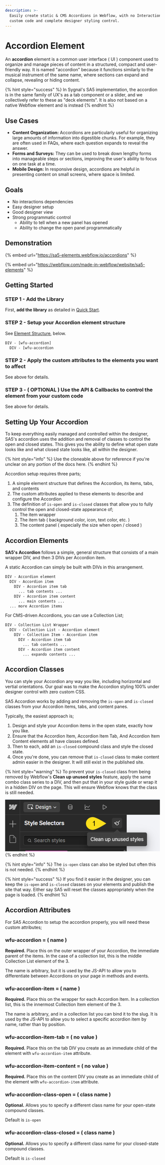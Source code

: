```yaml
---
description: >-
  Easily create static & CMS Accordions in Webflow, with no Interactions, no
  custom code and complete designer styling control.
---
```


# Accordion Element

An **accordion** element is a common user interface ( UI ) component used to organize and manage pieces of content in a structured, compact and user-friendly way. It is named "accordion" because it functions similarly to the musical instrument of the same name, where sections can expand and collapse, revealing or hiding content.

{% hint style="success" %}
In Sygnal's SA5 implementation, the accordion is in the same family of UX's as a tab component or a slider, and we collectively refer to these as "deck elements".  It is also not based on a native Webflow element and is instead&#x20;
{% endhint %}

## Use Cases

* **Content Organization:** Accordions are particularly useful for organizing large amounts of information into digestible chunks. For example, they are often used in FAQs, where each question expands to reveal the answer.
* **Forms and Surveys:** They can be used to break down lengthy forms into manageable steps or sections, improving the user's ability to focus on one task at a time.
* **Mobile Design:** In responsive design, accordions are helpful in presenting content on small screens, where space is limited.

## Goals

* No interactions dependencies
* Easy designer setup
* Good designer view
* Strong programmatic control
  * Ability to tell when a new panel has opened&#x20;
  * Ability to change the open panel programmatically&#x20;

## Demonstration

{% embed url="https://sa5-elements.webflow.io/accordions" %}

{% embed url="https://webflow.com/made-in-webflow/website/sa5-elements" %}

## Getting Started  <a href="#getting-started-nocode" id="getting-started-nocode"></a>

### STEP 1 - Add the Library <a href="#step-1---add-the-library" id="step-1---add-the-library"></a>

First, **add the library** as detailed in [Quick Start](../quick-start.md).

### STEP 2 - Setup your Accordion element structure <a href="#step-2---apply-the-custom-attributes-to-the-elements-you-want-to-affect" id="step-2---apply-the-custom-attributes-to-the-elements-you-want-to-affect"></a>

See [Element Structure](./#element-structure), below.&#x20;

```
DIV - [wfu-accordion]
  DIV - [wfu-accordion
```

### STEP 2 - Apply the custom attributes to the elements you want to affect <a href="#step-2---apply-the-custom-attributes-to-the-elements-you-want-to-affect" id="step-2---apply-the-custom-attributes-to-the-elements-you-want-to-affect"></a>

See above for details.

### STEP 3 - ( OPTIONAL ) Use the API & Callbacks to control the element from your custom code

See above for details.

## Setting Up Your Accordion&#x20;

To keep everything easily managed and controlled within the designer, SA5's accordion uses the addition and removal of classes to control the open and closed states. This gives you the ability to define what open state looks like and what closed state looks like, all within the designer.&#x20;

{% hint style="info" %}
Use the cloneable above for reference if you're unclear on any portion of the docs here.&#x20;
{% endhint %}

Accordion setup requires three parts;

1. A simple element structure that defines the Accordion, its items, tabs, and contents&#x20;
2. The custom attributes applied to these elements to describe and configure the Accordion&#x20;
3. The definition of `is-open` and `is-closed` classes that allow you to fully control the open and closed-state appearance of;
   1. The item wrapper
   2. The item tab ( background color, icon, text color, etc. )&#x20;
   3. The content panel ( especially the size when open / closed )&#x20;

## Accordion Elements

**SA5's Accordion** follows a simple, general structure that consists of a main wrapper DIV, and then 3 DIVs per Accordion item.&#x20;

A static Accordion can simply be built with DIVs in this arrangement.&#x20;

```
DIV - Accordion element
  DIV - Accordion item
    DIV - Accordion item tab
      ... tab contents ...
    DIV - Accordion item content
      ... main contents ...
  ... more Accordion items
```

For CMS-driven Accordions, you can use a Collection List;

```
DIV - Collection List Wrapper
  DIV - Collection List - Accordion element
    DIV - Collection Item - Accordion item
      DIV - Accordion item tab
        ... tab contents ...
      DIV - Accordion item content
        ... expando contents ...  
```

## Accordion Classes&#x20;

You can style your Accordion any way you like, including horizontal and vertial orientations. Our goal was to make the Accordion styling 100% under designer control with zero custom CSS.&#x20;

SA5 Accordion works by adding and removing the `is-open` and `is-closed` classes from your Accordion items, tabs, and content panes.&#x20;

Typically, the easiest approach is;

1. Design and style your Accordion items in the open state, exactly how you like.&#x20;
2. Ensure that the Accordion Item, Accordion Item Tab, And Accordion Item Content elements all have classes defined.
3. Then to each, add an `is-closed` compound class and style the closed state.
4. Once you're done, you can remove that `is-closed` class to make content admin easier in the designer.  It will still exist in the published site.&#x20;

{% hint style="warning" %}
To prevent your `is-closed` class from being removed by Webflow's **Clean up unused styles** feature, apply the same combo class series to a DIV, and then put that in your style guide or wrap it in a hidden DIV on the page.  This will ensure Webflow knows that the class is still needed.&#x20;

![](<../../.gitbook/assets/image (66).png>)
{% endhint %}

{% hint style="info" %}
The `is-open` class can also be styled but often this is not needed.&#x20;
{% endhint %}

{% hint style="success" %}
If you find it easier in the designer, you can keep the `is-open` and `is-closed` classes on your elements and publish the site that way.  Either say SA5 will reset the classes appropriately when the page is loaded.&#x20;
{% endhint %}

## Accordion Attributes&#x20;

For SA5 Accordion to setup the accordion properly, you will need these custom attributes;&#x20;

### wfu-accordion = ( name )

**Required.**  Place this on the outer wrapper of your Accordion, the immediate parent of the items.  In the case of a collection list, this is the middle Collection List element of the 3.&#x20;

The name is arbitrary, but it is used by the JS-API to allow you to differentiate between Accordions on your page in methods and events.&#x20;

### wfu-accordion-item = ( name )&#x20;

**Required.**  Place this on the wrapper for each Accordion Item. In a collection list, this is the innermost Collection Item element of the 3.&#x20;

The name is arbitrary, and in a collection list you can bind it to the slug. It is used by the JS-API to allow you to select a specific accordion item by name, rather than by position.&#x20;

### wfu-accordion-item-tab = ( no value )

**Required.**  Place this on the tab DIV you create as an immediate child of the element with `wfu-accordion-item` attribute.&#x20;

### wfu-accordion-item-content = ( no value )

**Required.**  Place this on the content DIV you create as an immediate child of the element with `wfu-accordion-item` attribute.&#x20;

### wfu-accordion-class-open = ( class name )

**Optional.** Allows you to specify a different class name for your open-state compound classes.&#x20;

Default is `is-open`

### wfu-accordion-class-closed = ( class name )&#x20;

**Optional.** Allows you to specify a different class name for your closed-state compound classes.&#x20;

Default is `is-closed`







